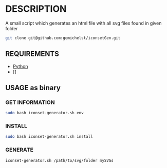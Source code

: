 # DESCRIPTION

A small script which generates an html file with
all svg files found in given folder


```bash
git clone git@github.com:gemichelst/iconsetGen.git
```

## REQUIREMENTS

- [Python](https://www.python.org/downloads/)
- []

## USAGE as binary

### GET INFORMATION
```bash
sudo bash iconset-generator.sh env
```

### INSTALL
```bash
sudo bash iconset-generator.sh install
```

### GENERATE
```bash
iconset-generator.sh /path/to/svg/folder mySVGs
```


